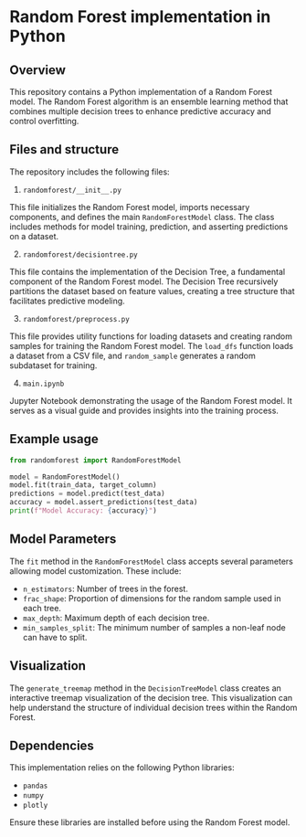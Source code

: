 # Random Forest implementation in Python

## Overview

This repository contains a Python implementation of a Random Forest model. The Random Forest algorithm is an ensemble learning method that combines multiple decision trees to enhance predictive accuracy and control overfitting.

## Files and structure

The repository includes the following files:

1. `randomforest/__init__.py`

This file initializes the Random Forest model, imports necessary components, and defines the main `RandomForestModel` class. The class includes methods for model training, prediction, and asserting predictions on a dataset.

2. `randomforest/decisiontree.py`

This file contains the implementation of the Decision Tree, a fundamental component of the Random Forest model. The Decision Tree recursively partitions the dataset based on feature values, creating a tree structure that facilitates predictive modeling.

3. `randomforest/preprocess.py`

This file provides utility functions for loading datasets and creating random samples for training the Random Forest model. The `load_dfs` function loads a dataset from a CSV file, and `random_sample` generates a random subdataset for training.

4. `main.ipynb`

Jupyter Notebook demonstrating the usage of the Random Forest model. It serves as a visual guide and provides insights into the training process.

## Example usage

```python
from randomforest import RandomForestModel

model = RandomForestModel()
model.fit(train_data, target_column)
predictions = model.predict(test_data)
accuracy = model.assert_predictions(test_data)
print(f"Model Accuracy: {accuracy}")
```

## Model Parameters

The `fit` method in the `RandomForestModel` class accepts several parameters allowing model customization. These include:

- `n_estimators`: Number of trees in the forest.
- `frac_shape`: Proportion of dimensions for the random sample used in each tree.
- `max_depth`: Maximum depth of each decision tree.
- `min_samples_split`: The minimum number of samples a non-leaf node can have to split.

## Visualization

The `generate_treemap` method in the `DecisionTreeModel` class creates an interactive treemap visualization of the decision tree. This visualization can help understand the structure of individual decision trees within the Random Forest.

## Dependencies

This implementation relies on the following Python libraries:

- `pandas`
- `numpy`
- `plotly`

Ensure these libraries are installed before using the Random Forest model.
